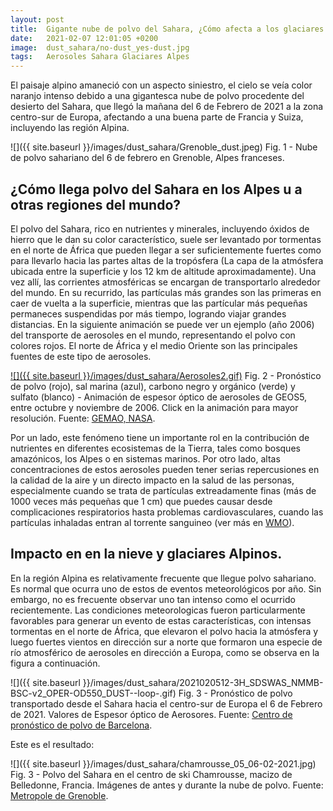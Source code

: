 ```yaml
---
layout: post
title:  Gigante nube de polvo del Sahara, ¿Cómo afecta a los glaciares Alpinos?
date:   2021-02-07 12:01:05 +0200
image:  dust_sahara/no-dust_yes-dust.jpg
tags:   Aerosoles Sahara Glaciares Alpes
---
```


El paisaje alpino amaneció con un aspecto siniestro, el cielo se veía color naranjo intenso debido a una gigantesca nube de polvo procedente del desierto del Sahara, que llegó la mañana del 6 de Febrero de 2021 a la zona centro-sur de Europa, afectando a una buena parte de Francia y Suiza, incluyendo las región Alpina.

![]({{ site.baseurl }}/images/dust_sahara/Grenoble_dust.jpeg) Fig. 1 - Nube de polvo sahariano del 6 de febrero en Grenoble, Alpes franceses.

## ¿Cómo llega polvo del Sahara en los Alpes u a otras regiones del mundo?

El polvo del Sahara, rico en nutrientes y minerales, incluyendo óxidos de hierro que le dan su color característico, suele ser levantado por tormentas en el norte de África que pueden llegar a ser suficientemente fuertes como para llevarlo hacia las partes altas de la tropósfera (La capa de la atmósfera ubicada entre la superficie y los 12 km de altitude aproximadamente). Una vez allí, las corrientes atmosféricas se encargan de transportarlo alrededor del mundo. En su recurrido, las partículas más grandes son las primeras en caer de vuelta a la superficie, mientras que las partícular más pequeñas permaneces suspendidas por más tiempo, logrando viajar grandes distancias. En la siguiente animación se puede ver un ejemplo (año 2006) del transporte de aerosoles en el mundo, representando el polvo con colores rojos. El norte de África y el medio Oriente son las principales fuentes de este tipo de aerosoles. 

[![]({{ site.baseurl }}/images/dust_sahara/Aerosoles2.gif)](https://gmao.gsfc.nasa.gov/research/aerosol/modeling/nr1_movie/aerosols_geos5.mp4 "Aerosoles") Fig. 2 - Pronóstico de polvo (rojo), sal marina (azul), carbono negro y orgánico (verde) y sulfato (blanco) - Animación de espesor óptico de aerosoles de GEOS5, entre octubre y noviembre de 2006. Click en la animación para mayor resolución. Fuente: [GEMAO, NASA](https://gmao.gsfc.nasa.gov/research/aerosol/modeling/nr1_movie/).

Por un lado, este fenómeno tiene un importante rol en la contribución de nutrientes en diferentes ecosistemas de la Tierra, tales como bosques amazónicos, los Alpes o en sistemas marinos. Por otro lado, altas concentraciones de estos aerosoles pueden tener serias repercusiones en la calidad de la aire y un directo impacto en la salud de las personas, especialmente cuando se trata de partículas extreadamente finas (más de 1000 veces más pequeñas que 1 cm) que puedes causar desde complicaciones respiratorios hasta problemas cardiovasculares, cuando las partículas inhaladas entran al torrente sanguineo (ver más en [WMO](https://public.wmo.int/en/our-mandate/focus-areas/environment/SDS)).

## Impacto en en la nieve y glaciares Alpinos.

En la región Alpina es relativamente frecuente que llegue polvo sahariano. Es normal que ocurra uno de estos de eventos meteorológicos por año. Sin embargo, no es frecuente observar uno tan intenso como el ocurrido recientemente. Las condiciones meteorologicas fueron particularmente favorables para generar un evento de estas características, con intensas tormentas en el norte de África, que elevaron el polvo hacia la atmósfera y luego fuertes vientos en dirección sur a norte que formaron una especie de río atmosférico de aerosoles en dirección a Europa, como se observa en la figura a continuación.

![]({{ site.baseurl }}/images/dust_sahara/2021020512-3H_SDSWAS_NMMB-BSC-v2_OPER-OD550_DUST--loop-.gif) Fig. 3 - Pronóstico de polvo transportado desde el Sahara hacia el centro-sur de Europa el 6 de Febrero de 2021. Valores de Espesor óptico de Aerosores. Fuente: [Centro de pronóstico de polvo de Barcelona](https://www.dust.aemet.es).

Este es el resultado:

![]({{ site.baseurl }}/images/dust_sahara/chamrousse_05_06-02-2021.jpg) Fig. 3 - Polvo del Sahara en el centro de ski Chamrousse, macizo de Belledonne, Francia. Imágenes de antes y durante la nube de polvo. Fuente: [Metropole de Grenoble](https://www.grenoblealpesmetropole.fr/159-webcams.htm).
